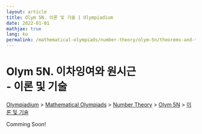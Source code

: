 ```yaml
---
layout: article
title: Olym 5N. 이론 및 기술 | Olympiadium
date: 2022-01-01
mathjax: true
lang: ko
permalink: /mathematical-olympiads/number-theory/olym-5n/theorems-and-techniques/
---
```

# Olym 5N. 이차잉여와 원시근 <br> <ssup> - 이론 및 기술</ssup>

<a href="{{ site.homeurl }}">Olympiadium</a> > <a href="{{ site.homeurl }}mathematical-olympiads/">Mathematical Olympiads</a> > <a href="{{ site.homeurl }}mathematical-olympiads/number-theory/">Number Theory</a> > <a href="{{ site.homeurl }}mathematical-olympiads/number-theory/olym-5n/">Olym 5N</a> > <a href="{{ site.homeurl }}mathematical-olympiads/number-theory/olym-5n/theorems-and-techniques/">이론 및 기술</a>

Comming Soon!
